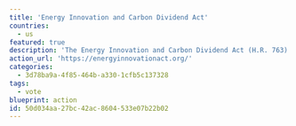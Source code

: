 ```yaml
---
title: 'Energy Innovation and Carbon Dividend Act'
countries:
  - us
featured: true
description: 'The Energy Innovation and Carbon Dividend Act (H.R. 763) will drive down America''s carbon pollution and bring climate change under control, while unleashing American technology innovation and ingenuity. This policy was also introduced in the Senate in 2018 as S. 3791.'
action_url: 'https://energyinnovationact.org/'
categories:
  - 3d78ba9a-4f85-464b-a330-1cfb5c137328
tags:
  - vote
blueprint: action
id: 50d034aa-27bc-42ac-8604-533e07b22b02
---
```

